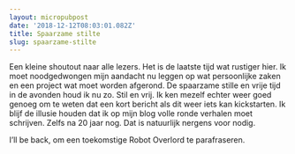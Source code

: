 ```yaml
---
layout: micropubpost
date: '2018-12-12T08:03:01.082Z'
title: Spaarzame stilte
slug: spaarzame-stilte
---
```

Een kleine shoutout naar alle lezers. Het is de laatste tijd wat rustiger hier. Ik moet noodgedwongen mijn aandacht nu leggen op wat persoonlijke zaken en een project wat moet worden afgerond. De spaarzame stille en vrije tijd in de avonden houd ik nu zo. Stil en vrij. 
Ik ken mezelf echter weer goed genoeg om te weten dat een kort bericht als dit weer iets kan kickstarten. 
Ik blijf de illusie houden dat ik op mijn blog volle ronde verhalen moet schrijven. Zelfs na 20 jaar nog. Dat is natuurlijk nergens voor nodig. 

I’ll be back, om een toekomstige Robot Overlord te parafraseren. 
